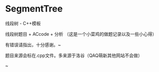 # SegmentTree

线段树 - C++模板

线段树题目 + ACcode + 分析 （这是一个小菜鸡的做题记录以及一些小心得）

有错误请指出，十分感谢。~

题目来源会标在.cpp文件。多来源于洛谷（QAQ萌新其他网站不会做）

~

